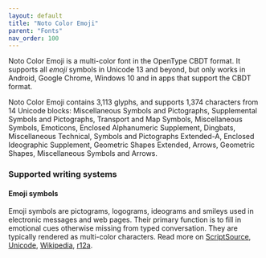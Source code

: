 ```yaml
---
layout: default
title: "Noto Color Emoji"
parent: "Fonts"
nav_order: 100
---
```

Noto Color Emoji is a multi-color font in the OpenType CBDT format. It supports all _emoji_ symbols in Unicode 13 and beyond, but only works in Android, Google Chrome, Windows 10 and in apps that support the CBDT format. 

Noto Color Emoji contains 3,113 glyphs, and supports 1,374 characters from 14 Unicode blocks: Miscellaneous Symbols and Pictographs, Supplemental Symbols and Pictographs, Transport and Map Symbols, Miscellaneous Symbols, Emoticons, Enclosed Alphanumeric Supplement, Dingbats, Miscellaneous Technical, Symbols and Pictographs Extended-A, Enclosed Ideographic Supplement, Geometric Shapes Extended, Arrows, Geometric Shapes, Miscellaneous Symbols and Arrows.


### Supported writing systems


#### Emoji symbols

Emoji symbols are pictograms, logograms, ideograms and smileys used in electronic messages and web pages. Their primary function is to fill in emotional cues otherwise missing from typed conversation. They are typically rendered as multi-color characters. Read more on [ScriptSource](https://scriptsource.org/scr/Zsye), [Unicode](https://www.unicode.org/versions/Unicode13.0.0/ch22.pdf#G12367), [Wikipedia](https://en.wikipedia.org/wiki/ISO_15924:Zsye), [r12a](https://r12a.github.io/scripts/links?iso=Zsye).

